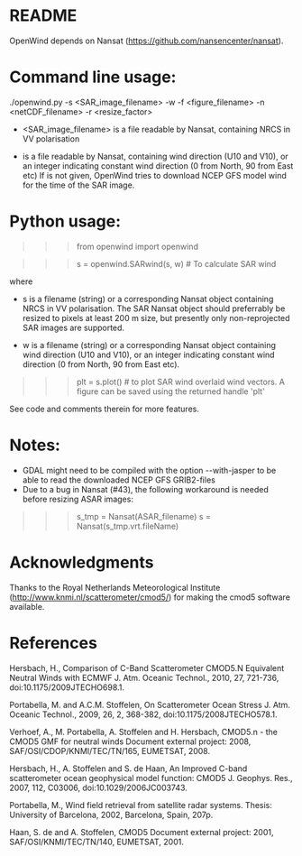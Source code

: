 # README  

OpenWind depends on Nansat (https://github.com/nansencenter/nansat). 

# Command line usage:

./openwind.py -s <SAR_image_filename> -w <winddirection> -f <figure_filename> -n <netCDF_filename> -r <resize_factor>

- <SAR_image_filename> is a file readable by Nansat, containing NRCS in VV polarisation

- <winddirection> is a file readable by Nansat, containing wind direction (U10 and V10), or an integer indicating constant wind direction (0 from North, 90 from East etc)
If <winddirection> is not given, OpenWind tries to download NCEP GFS model wind for the time of the SAR image.

# Python usage:

>>> from openwind import openwind

>>> s = openwind.SARwind(s, w) # To calculate SAR wind

where 
- s is a filename (string) or a corresponding Nansat object containing NRCS in VV polarisation. The SAR Nansat object should preferrably be resized to pixels at least 200 m size, but presently only non-reprojected SAR images are supported.

- w is a filename (string) or a corresponding Nansat object containing wind direction (U10 and V10), or an integer indicating constant wind direction (0 from North, 90 from East etc).


>>> plt = s.plot() # to plot SAR wind overlaid wind vectors. A figure can be saved using the returned handle 'plt'

See code and comments therein for more features.

# Notes:
- GDAL might need to be compiled with the option --with-jasper to be able to read the downloaded NCEP GFS GRIB2-files
- Due to a bug in Nansat (#43), the following workaround is needed before resizing ASAR images:
>>> s_tmp = Nansat(ASAR_filename)
>>> s = Nansat(s_tmp.vrt.fileName)

# Acknowledgments

Thanks to the Royal Netherlands Meteorological Institute
(http://www.knmi.nl/scatterometer/cmod5/) for making the cmod5 software
available.

# References

Hersbach, H., Comparison of C-Band Scatterometer CMOD5.N Equivalent Neutral
Winds with ECMWF J. Atm. Oceanic Technol., 2010, 27, 721-736,
doi:10.1175/2009JTECHO698.1.

Portabella, M. and A.C.M. Stoffelen, On Scatterometer Ocean Stress J. Atm.
Oceanic Technol., 2009, 26, 2, 368-382, doi:10.1175/2008JTECHO578.1.

Verhoef, A., M. Portabella, A. Stoffelen and H. Hersbach, CMOD5.n - the CMOD5
GMF for neutral winds Document external project: 2008,
SAF/OSI/CDOP/KNMI/TEC/TN/165, EUMETSAT, 2008.

Hersbach, H., A. Stoffelen and S. de Haan, An Improved C-band scatterometer
ocean geophysical model function: CMOD5 J. Geophys. Res., 2007, 112, C03006,
doi:10.1029/2006JC003743.

Portabella, M., Wind field retrieval from satellite radar systems. Thesis:
University of Barcelona, 2002, Barcelona, Spain, 207p.

Haan, S. de and A. Stoffelen, CMOD5 Document external project: 2001,
SAF/OSI/KNMI/TEC/TN/140, EUMETSAT, 2001.
